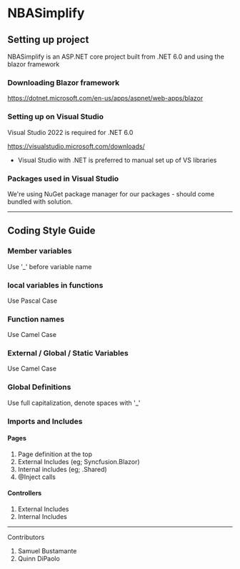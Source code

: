 # NBASimplify

## Setting up project

NBASimplify is an ASP.NET core project built from .NET 6.0 and using the blazor framework

### Downloading Blazor framework

https://dotnet.microsoft.com/en-us/apps/aspnet/web-apps/blazor

### Setting up on Visual Studio

Visual Studio 2022 is required for .NET 6.0 

https://visualstudio.microsoft.com/downloads/

- Visual Studio with .NET is preferred to manual set up of VS libraries

### Packages used in Visual Studio

We're using NuGet package manager for our packages - should come bundled with solution.

___

## Coding Style Guide

### Member variables
Use '_' before variable name 

### local variables in functions 
Use Pascal Case

### Function names 
Use Camel Case 

### External / Global / Static Variables
Use Camel Case 

### Global Definitions
Use full capitalization, denote spaces with '_'

### Imports and Includes

#### Pages 

1. Page definition at the top
2. External Includes (eg; Syncfusion.Blazor)
3. Internal includes (eg; .Shared)
4. @Inject calls

#### Controllers 
1. External Includes
2. Internal Includes 

___

Contributors 
1. Samuel Bustamante
2. Quinn DiPaolo 


